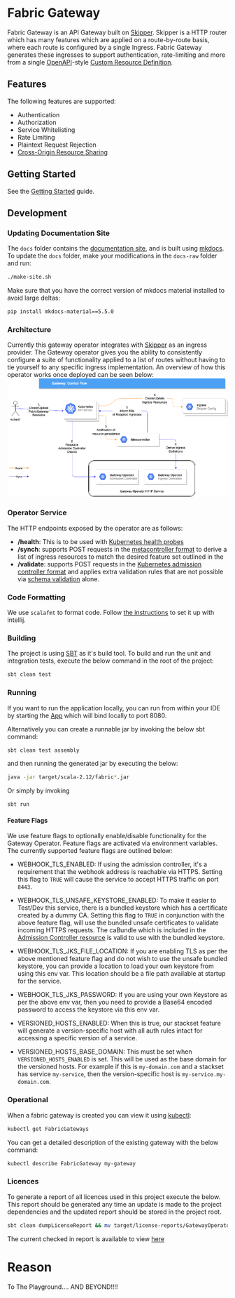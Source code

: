 # Fabric Gateway

Fabric Gateway is an API Gateway built on [Skipper](https://github.com/zalando/skipper). Skipper is a HTTP router which has many features which are applied on a route-by-route basis, where each route is configured by a single Ingress. Fabric Gateway generates these ingresses to support authentication, rate-limiting and more from a single [OpenAPI](https://swagger.io/specification/)-style [Custom Resource Definition](https://kubernetes.io/docs/tasks/access-kubernetes-api/custom-resources/custom-resource-definitions/).

## Features

The following features are supported:

* Authentication
* Authorization
* Service Whitelisting
* Rate Limiting
* Plaintext Request Rejection
* [Cross-Origin Resource Sharing](https://developer.mozilla.org/en-US/docs/Web/HTTP/CORS)

## Getting Started

See the [Getting Started](https://zalando-incubator.github.io/fabric-gateway) guide.

## Development

### Updating Documentation Site

The `docs` folder contains the [documentation site](https://zalando-incubator.github.io/fabric-gateway/), and is built using [mkdocs](https://www.mkdocs.org/). To update the `docs` folder, make your modifications in the `docs-raw` folder and run:

```sh
./make-site.sh
```

Make sure that you have the correct version of mkdocs material installed to avoid large deltas:
```sh
pip install mkdocs-material==5.5.0
```

### Architecture

Currently this gateway operator integrates with [Skipper](https://opensource.zalando.com/skipper/) as an ingress provider. The Gateway operator gives you the ability to consistently configure a suite of functionality applied to a list of routes without having to tie yourself to any specific ingress implementation. An overview of how this operator works once deployed can be seen below:
![Deployment Architecture](docs/img/operator-architecture.png)

### Operator Service

The HTTP endpoints exposed by the operator are as follows:

* **/health**: This is to be used with [Kubernetes health probes](https://kubernetes.io/docs/tasks/configure-pod-container/configure-liveness-readiness-probes/)
* **/synch**: supports POST requests in the [metacontroller format](https://metacontroller.app/api/compositecontroller/) to derive a list of ingress resources to match the desired feature set outlined in the
* **/validate**: supports POST requests in the [Kubernetes admission controller format](https://kubernetes.io/docs/reference/access-authn-authz/admission-controllers/#request-payloads) and applies extra validation rules that are not possible via [schema validation](https://v1-13.docs.kubernetes.io/docs/tasks/access-kubernetes-api/custom-resources/custom-resource-definitions/#validation) alone.

### Code Formatting

We use `scalafmt` to format code. Follow [the instructions](https://scalameta.org/scalafmt/docs/installation.html#intellij) to set it up with intellij.

### Building

The project is using [SBT](https://www.scala-sbt.org/) as it's build tool. To build and run the unit and integration tests, execute the below command in the root of the project:

```bash
sbt clean test
```

### Running

If you want to run the application locally, you can run from within your IDE by starting the [App](src/main/scala/ie/zalando/fabric/gateway/Boot.scala) which will bind locally to port 8080.

Alternatively you can create a runnable jar by invoking the below sbt command:

```bash
sbt clean test assembly
```

and then running the generated jar by executing the below:

```bash
java -jar target/scala-2.12/fabric*.jar
```

Or simply by invoking

```bash
sbt run
```

#### Feature Flags

We use feature flags to optionally enable/disable functionality for the Gateway Operator. Feature flags are activated via environment variables. The currently supported feature flags are outlined below:

* WEBHOOK_TLS_ENABLED: If using the admission controller, it's a requirement that the webhook address is reachable via HTTPS. Setting this flag to `TRUE` will cause the service to accept HTTPS traffic on port `8443`.
* WEBHOOK_TLS_UNSAFE_KEYSTORE_ENABLED: To make it easier to Test/Dev this service, there is a bundled keystore which has a certificate created by a dummy CA. Setting this flag to `TRUE` in conjunction with the above feature flag, will use the bundled unsafe certificates to validate incoming HTTPS requests. The caBundle which is included in the [Admission Controller resource](deploy/operator/apply/02_GatewayCRDSchemaValidation.yaml) is valid to use with the bundled keystore.
* WEBHOOK_TLS_JKS_FILE_LOCATION: If you are enabling TLS as per the above mentioned feature flag and do not wish to use the unsafe bundled keystore, you can provide a location to load your own keystore from using this env var. This location should be a file path available at startup for the service.
* WEBHOOK_TLS_JKS_PASSWORD: If you are using your own Keystore as per the above env var, then you need to provide a Base64 encoded password to access the keystore via this env var.

* VERSIONED_HOSTS_ENABLED: When this is true, our stackset feature will generate a version-specific host with all auth rules intact for accessing a specific version of a service. 
* VERSIONED_HOSTS_BASE_DOMAIN: This must be set when `VERSIONED_HOSTS_ENABLED` is set. This will be used as the base domain for the versioned hosts. For example if this is `my-domain.com` and a stackset has service `my-service`, then the version-specific host is `my-service.my-domain.com`.

### Operational

When a fabric gateway is created you can view it using [kubectl](https://kubernetes.io/docs/tasks/tools/install-kubectl/):

```bash
kubectl get FabricGateways
```

You can get a detailed description of the existing gateway with the below command:

```bash
kubectl describe FabricGateway my-gateway
```

### Licences

To generate a report of all licences used in this project execute the below. This report should be generated any time an update is made to the project dependencies and the updated report should be stored in the project root.

```bash
sbt clean dumpLicenseReport && mv target/license-reports/GatewayOperatorDepLicenses.md .
```

The current checked in report is available to view [here](GatewayOperatorDepLicenses.md)


# Reason
To The Playground.... AND BEYOND!!!!